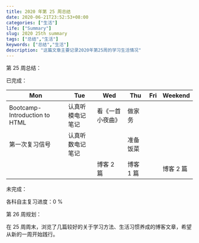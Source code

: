 ```yaml
---
title: 2020 年第 25 周总结
date: 2020-06-21T23:52:53+08:00
categories: ["生活"]
life: ["Summary"]
slug: 2020 25th summary
tags: ["总结","生活"]
keywords: ["总结","生活"]
description: "这篇文章主要记录2020年第25周的学习生活情况"
---
```


第 25 周总结：

已完成：

| Mon                           | Tue              | Wed              | Thu       | Fri  | Weekend   |
| ----------------------------- | ---------------- | ---------------- | --------- | ---- | --------- |
| Bootcamp-Introduction to HTML | 认真听模电记笔记 | 看《一首小夜曲》 | 做家务    |      |           |
| 第一次复习信号                | 认真听数电记笔记 |                  | 准备饭菜  |      |           |
|                               |                  | 博客 2 篇        | 博客 1 篇 |      | 博客 2 篇 |

未完成：

各科自主复习进度：0 %

第 26 周规划：

在 25 周周末，浏览了几篇较好的关于学习方法、生活习惯养成的博客文章，希望从新的一周开始践行。
